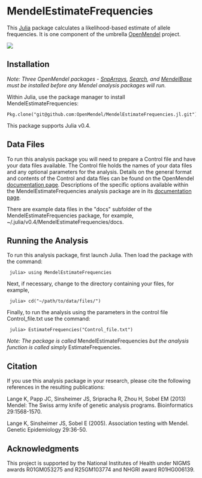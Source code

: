 # MendelEstimateFrequencies

This [Julia](http://julialang.org/) package calculates a likelihood-based estimate of allele frequencies. It is one component of the umbrella [OpenMendel](https://openmendel.github.io) project.

[![](https://img.shields.io/badge/docs-latest-blue.svg)](https://OpenMendel.github.io/MendelEstimateFrequencies.jl/latest)

## Installation

*Note: Three OpenMendel packages - [SnpArrays](https://github.com/OpenMendel/SnpArrays.jl), [Search](https://github.com/OpenMendel/Search.jl), and [MendelBase](https://github.com/OpenMendel/MendelBase.jl) must be installed before any Mendel analysis packages will run.*

Within Julia, use the package manager to install MendelEstimateFrequencies:

    Pkg.clone("git@github.com:OpenMendel/MendelEstimateFrequencies.jl.git")

This package supports Julia v0.4.

## Data Files

To run this analysis package you will need to prepare a Control file and have your data files available. The Control file holds the names of your data files and any optional parameters for the analysis. Details on the general format and contents of the Control and data files can be found on the OpenMendel [documentation page](https://openmendel.github.io/). Descriptions of the specific options available within the MendelEstimateFrequencies analysis package are in its [documentation page](https://openmendel.github.io/MendelEstimateFrequencies.jl).

There are example data files in the "docs" subfolder of the MendelEstimateFrequencies package, for example, ~/.julia/v0.4/MendelEstimateFrequencies/docs.

## Running the Analysis

To run this analysis package, first launch Julia. Then load the package with the command:     julia> using MendelEstimateFrequencies

Next, if necessary, change to the directory containing your files, for example,

     julia> cd("~/path/to/data/files/")Finally, to run the analysis using the parameters in the control file Control_file.txt use the command:     julia> EstimateFrequencies("Control_file.txt")

*Note: The package is called* MendelEstimateFrequencies *but the analysis function is called simply* EstimateFrequencies.

## Citation

If you use this analysis package in your research, please cite the following references in the resulting publications:

Lange K, Papp JC, Sinsheimer JS, Sripracha R, Zhou H, Sobel EM (2013) Mendel: The Swiss army knife of genetic analysis programs. Bioinformatics 29:1568-1570.

Lange K, Sinsheimer JS, Sobel E (2005). Association testing with Mendel. Genetic Epidemiology 29:36-50.


<!--- ## Contributing
We welcome contributions to this Open Source project. To contribute, follow this procedure ... --->

## Acknowledgments

This project is supported by the National Institutes of Health under NIGMS awards R01GM053275 and R25GM103774 and NHGRI award R01HG006139.